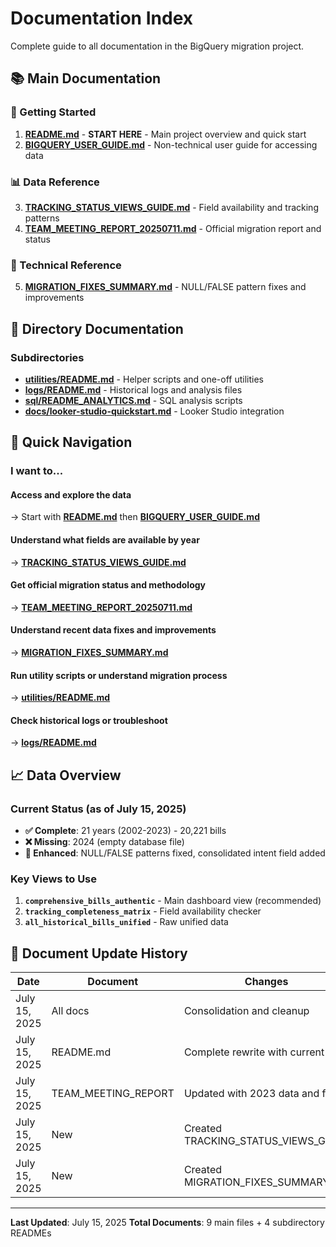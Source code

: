 # Documentation Index

Complete guide to all documentation in the BigQuery migration project.

## 📚 Main Documentation

### **🚀 Getting Started**
1. **[README.md](README.md)** - **START HERE** - Main project overview and quick start
2. **[BIGQUERY_USER_GUIDE.md](BIGQUERY_USER_GUIDE.md)** - Non-technical user guide for accessing data

### **📊 Data Reference**
3. **[TRACKING_STATUS_VIEWS_GUIDE.md](TRACKING_STATUS_VIEWS_GUIDE.md)** - Field availability and tracking patterns
4. **[TEAM_MEETING_REPORT_20250711.md](TEAM_MEETING_REPORT_20250711.md)** - Official migration report and status

### **🔧 Technical Reference**
5. **[MIGRATION_FIXES_SUMMARY.md](MIGRATION_FIXES_SUMMARY.md)** - NULL/FALSE pattern fixes and improvements

## 📁 Directory Documentation

### **Subdirectories**
- **[utilities/README.md](utilities/README.md)** - Helper scripts and one-off utilities
- **[logs/README.md](logs/README.md)** - Historical logs and analysis files
- **[sql/README_ANALYTICS.md](sql/README_ANALYTICS.md)** - SQL analysis scripts
- **[docs/looker-studio-quickstart.md](docs/looker-studio-quickstart.md)** - Looker Studio integration

## 🎯 Quick Navigation

### **I want to...**

#### **Access and explore the data**
→ Start with **[README.md](README.md)** then **[BIGQUERY_USER_GUIDE.md](BIGQUERY_USER_GUIDE.md)**

#### **Understand what fields are available by year**
→ **[TRACKING_STATUS_VIEWS_GUIDE.md](TRACKING_STATUS_VIEWS_GUIDE.md)**

#### **Get official migration status and methodology**
→ **[TEAM_MEETING_REPORT_20250711.md](TEAM_MEETING_REPORT_20250711.md)**

#### **Understand recent data fixes and improvements**
→ **[MIGRATION_FIXES_SUMMARY.md](MIGRATION_FIXES_SUMMARY.md)**

#### **Run utility scripts or understand migration process**
→ **[utilities/README.md](utilities/README.md)**

#### **Check historical logs or troubleshoot**
→ **[logs/README.md](logs/README.md)**

## 📈 Data Overview

### **Current Status** (as of July 15, 2025)
- **✅ Complete**: 21 years (2002-2023) - 20,221 bills
- **❌ Missing**: 2024 (empty database file)
- **🔧 Enhanced**: NULL/FALSE patterns fixed, consolidated intent field added

### **Key Views to Use**
1. **`comprehensive_bills_authentic`** - Main dashboard view (recommended)
2. **`tracking_completeness_matrix`** - Field availability checker
3. **`all_historical_bills_unified`** - Raw unified data

## 🔄 Document Update History

| Date | Document | Changes |
|------|----------|---------|
| July 15, 2025 | All docs | Consolidation and cleanup |
| July 15, 2025 | README.md | Complete rewrite with current data |
| July 15, 2025 | TEAM_MEETING_REPORT | Updated with 2023 data and fixes |
| July 15, 2025 | New | Created TRACKING_STATUS_VIEWS_GUIDE |
| July 15, 2025 | New | Created MIGRATION_FIXES_SUMMARY |

---

**Last Updated**: July 15, 2025
**Total Documents**: 9 main files + 4 subdirectory READMEs